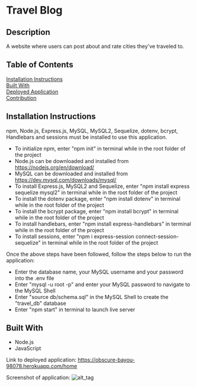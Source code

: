 # Travel Blog

## Description
A website where users can post about and rate cities they've traveled to.

## Table of Contents
[Installation Instructions](#installation-instructions)   
[Built With](#built-with)  
[Deployed Application](#deployed-application)  
[Contribution](#contribution)  

## Installation Instructions
npm, Node.js, Express.js, MySQL, MySQL2, Sequelize, dotenv, bcrypt, Handlebars and sessions must be installed to use this application.

* To initialize npm, enter "npm init" in terminal while in the root folder of the project
* Node.js can be downloaded and installed from https://nodejs.org/en/download/  
* MySQL can be downloaded and installed from https://dev.mysql.com/downloads/mysql/
* To install Express.js, MySQL2 and Sequelize, enter "npm install express sequelize mysql2" in terminal while in the root folder of the project
* To install the dotenv package, enter "npm install dotenv" in terminal while in the root folder of the project
* To install the bcrypt package, enter "npm install bcrypt" in terminal while in the root folder of the project 
* To install handlebars, enter "npm install express-handlebars" in terminal while in the root folder of the project 
* To install sessions, enter "npm i express-session connect-session-sequelize" in terminal while in the root folder of the project 

Once the above steps have been followed, follow the steps below to run the application: 
* Enter the database name, your MySQL username and your password into the .env file
* Enter "mysql -u root -p" and enter your MySQL password to navigate to the MySQL Shell
* Enter "source db/schema.sql" in the MySQL Shell to create the "travel_db" database
* Enter "npm start" in terminal to launch live server

## Built With
* Node.js
* JavaScript

Link to deployed application:  https://obscure-bayou-98078.herokuapp.com/home

Screenshot of application:
![alt_tag]()